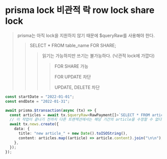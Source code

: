 # prisma lock 비관적 락 row lock share lock

> prisma는 아직 lock을 지원하지 않기 때문에 $queryRaw를 사용해야 한다.
>
> > SELECT \* FROM table_name FOR SHARE;
> >
> > > 읽기는 가능하지만 쓰기는 불가능하다. (낙관적 lock에 가깝다)
> > >
> > > > FOR SHARE 가능
> > > >
> > > > FOR UPDATE 차단
> > > >
> > > > UPDATE, DELETE 차단

```ts
const startDate = "2022-01-01";
const endDate = "2022-01-31";

await prisma.$transaction(async (tx) => {
  const articles = await tx.$queryRaw<RawPayment[]>`SELECT * FROM articles WHERE date BETWEEN ${startDate} AND ${endDate} FOR SHARE`;
  // 이 작업이 끝나기 전까지 다른 트랜잭션에서는 해당 기간의 article을 수정할 수 없다.
  await tx.news.create({
    data: {
      title: "new article_" + new Date().toISOString(),
      content: articles.map((article) => article.content).join("\n\n"),
    },
  });
});
```
